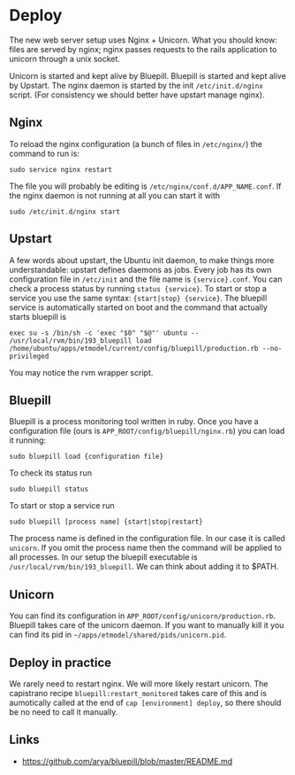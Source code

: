 # Deploy

The new web server setup uses Nginx + Unicorn. What you should know: files are served by nginx; nginx passes requests to the rails application to unicorn through a unix socket. 

Unicorn is started and kept alive by Bluepill. Bluepill is started and kept alive by Upstart. The nginx daemon is started by the init `/etc/init.d/nginx` script. (For consistency we should better have upstart manage nginx).

## Nginx

To reload the nginx configuration (a bunch of files in `/etc/nginx/`) the command to run is:

    sudo service nginx restart

The file you will probably be editing is `/etc/nginx/conf.d/APP_NAME.conf`. If the nginx daemon is not running at all you can start it with

    sudo /etc/init.d/nginx start

## Upstart

A few words about upstart, the Ubuntu init daemon, to make things more understandable: upstart defines daemons as jobs. Every job has its own configuration file in `/etc/init` and the file name is `{service}.conf`.
You can check a process status by running `status {service}`. To start or stop a service you use the same syntax: `{start|stop} {service}`.
The bluepill service is automatically started on boot and the command that actually starts bluepill is

    exec su -s /bin/sh -c 'exec "$0" "$@"' ubuntu -- /usr/local/rvm/bin/193_bluepill load /home/ubuntu/apps/etmodel/current/config/bluepill/production.rb --no-privileged

You may notice the rvm wrapper script.

## Bluepill

Bluepill is a process monitoring tool written in ruby. Once you have a configuration file (ours is `APP_ROOT/config/bluepill/nginx.rb`) you can load it running:

    sudo bluepill load {configuration file}

To check its status run

    sudo bluepill status

To start or stop a service run

    sudo bluepill [process name] {start|stop|restart} 

The process name is defined in the configuration file. In our case it is called `unicorn`. If you omit the process name then the command will be applied to all processes.
In our setup the bluepill executable is `/usr/local/rvm/bin/193_bluepill`. We can think about adding it to $PATH.

## Unicorn

You can find its configuration in `APP_ROOT/config/unicorn/production.rb`. Bluepill takes care of the unicorn daemon. If you want to manually kill it you can find its pid in `~/apps/etmodel/shared/pids/unicorn.pid`.

## Deploy in practice

We rarely need to restart nginx. We will more likely restart unicorn. The capistrano recipe `bluepill:restart_monitored` takes care of this and is aumotically called at the end of `cap [environment] deploy`, so there should be no need to call it manually.

## Links

* https://github.com/arya/bluepill/blob/master/README.md